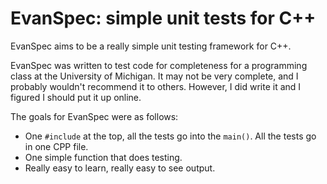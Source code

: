 EvanSpec: simple unit tests for C++
===================================

EvanSpec aims to be a really simple unit testing framework for C++.

EvanSpec was written to test code for completeness for a programming class at the University of Michigan. It may not be very complete, and I probably wouldn't recommend it to others. However, I did write it and I figured I should put it up online.

The goals for EvanSpec were as follows:

* One `#include` at the top, all the tests go into the `main()`. All the tests go in one CPP file.
* One simple function that does testing.
* Really easy to learn, really easy to see output.
